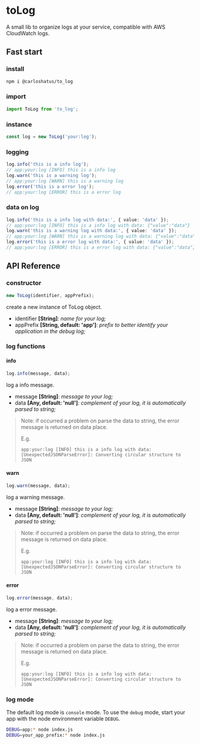 # toLog
 A small lib to organize logs at your service, compatible with AWS CloudWatch logs. 

## Fast start

### install
```sh
npm i @carloshatus/to_log
```

### import
```ts
import ToLog from 'to_log';
```

### instance
```ts
const log = new ToLog('your:log');
```

### logging
```ts
log.info('this is a info log');
// app:your:log [INFO] this is a info log
log.warn('this is a warning log');
// app:your:log [WARN] this is a warning log
log.error('this is a error log');
// app:your:log [ERROR] this is a error log
```

### data on log
```ts
log.info('this is a info log with data:', { value: 'data' });
// app:your:log [INFO] this is a info log with data: {"value":"data"}
log.warn('this is a warning log with data:', { value: 'data' });
// app:your:log [WARN] this is a warning log with data: {"value":"data"}
log.error('this is a error log with data:', { value: 'data' });
// app:your:log [ERROR] this is a error log with data: {"value":"data"}
```

## API Reference
### constructor
```ts
new ToLog(identifier, appPrefix);
```
create a new instance of ToLog object.
- identifier **[String]**: _name for your log;_
- appPrefix **[String, default: 'app']**: _prefix to better identify your application in the debug log;_

### log functions

#### info
```ts
log.info(message, data);
```
log a info message.
- message **[String]**: _message to your log;_
- data **[Any, default: 'null']**: _complement of your log, it is automatically parsed to string;_

> Note: if occurred a problem on parse the data to string, the error message is returned on data place.
> 
> E.g. 
> 
> `app:your:log [INFO] this is a info log with data: [UnexpectedJSONParseError]: Converting circular structure to JSON`

#### warn
```ts
log.warn(message, data);
```
log a warning message.
- message **[String]**: _message to your log;_
- data **[Any, default: 'null']**: _complement of your log, it is automatically parsed to string;_

> Note: if occurred a problem on parse the data to string, the error message is returned on data place.
> 
> E.g. 
> 
> `app:your:log [INFO] this is a info log with data: [UnexpectedJSONParseError]: Converting circular structure to JSON`

#### error
```ts
log.error(message, data);
```
log a error message.
- message **[String]**: _message to your log;_
- data **[Any, default: 'null']**: _complement of your log, it is automatically parsed to string;_

> Note: if occurred a problem on parse the data to string, the error message is returned on data place.
> 
> E.g.
> 
>  `app:your:log [INFO] this is a info log with data: [UnexpectedJSONParseError]: Converting circular structure to JSON`

### log mode
The default log mode is `console` mode. To use the `debug` mode, start your app with the node environment variable `DEBUG`.
```sh
DEBUG=app:* node index.js
DEBUG=your_app_prefix:* node index.js
```